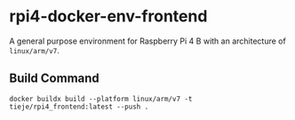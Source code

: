 # rpi4-docker-env-frontend

A general purpose environment for Raspberry Pi 4 B with an architecture of `linux/arm/v7`.

## Build Command

`docker buildx build --platform linux/arm/v7 -t tieje/rpi4_frontend:latest --push .`
